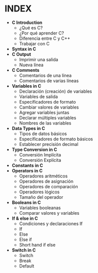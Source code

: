 # INDEX

- **C Introduction**
  * ¿Qué es C?
  * ¿Por qué aprender C?
  * Diferencia entre C y C++
  * Trabajar con C
- **Syntax in C**
- **C Output**
  * Imprimir una salida
  * Nueva línea
- **C Comments**
  * Comentarios de una línea
  * Comentarios de varias líneas
- **Variables in C**
  * Declaración (creación) de variables
  * Variables de salida
  * Especificadores de formato
  * Cambiar valores de variables
  * Agregar variables juntas
  * Declarar múltiples variables
  * Nombres de las variables
- **Data Types in C**
  * Tipos de datos básicos
  * Especificadores de formato básicos
  * Establecer precisión decimal
- **Type Conversion in C**
  * Conversión Implícita
  * Conversión Explícita
- **Constants in C**
- **Operators in C**
  * Operadores aritméticos
  * Operadores de asignación
  * Operadores de comparación
  * Operadores lógicos
  * Tamaño del operador
- **Booleans in C**
  * Variables booleanas
  * Comparar valores y variables
- **If & else in C**
  * Condiciones y declaraciones If
  * If
  * Else
  * Else if
  * Short hand if else
- **Switch in C**
  * Switch
  * Break
  * Default
